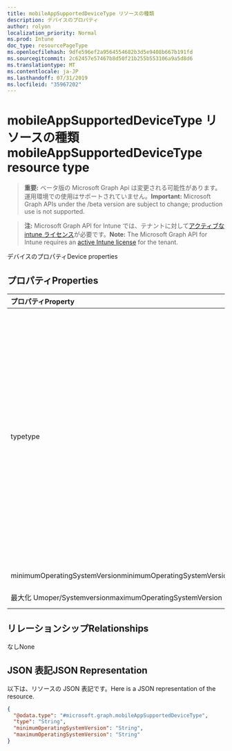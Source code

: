 ```yaml
---
title: mobileAppSupportedDeviceType リソースの種類
description: デバイスのプロパティ
author: rolyon
localization_priority: Normal
ms.prod: Intune
doc_type: resourcePageType
ms.openlocfilehash: 9dfe596ef2a9564554682b3d5e9408b667b191fd
ms.sourcegitcommit: 2c62457e57467b8d50f21b255b553106a9a5d8d6
ms.translationtype: MT
ms.contentlocale: ja-JP
ms.lasthandoff: 07/31/2019
ms.locfileid: "35967202"
---
```

# <a name="mobileappsupporteddevicetype-resource-type"></a><span data-ttu-id="f01c9-103">mobileAppSupportedDeviceType リソースの種類</span><span class="sxs-lookup"><span data-stu-id="f01c9-103">mobileAppSupportedDeviceType resource type</span></span>

> <span data-ttu-id="f01c9-104">**重要:** ベータ版の Microsoft Graph Api は変更される可能性があります。運用環境での使用はサポートされていません。</span><span class="sxs-lookup"><span data-stu-id="f01c9-104">**Important:** Microsoft Graph APIs under the /beta version are subject to change; production use is not supported.</span></span>

> <span data-ttu-id="f01c9-105">**注:** Microsoft Graph API for Intune では、テナントに対して[アクティブな intune ライセンス](https://go.microsoft.com/fwlink/?linkid=839381)が必要です。</span><span class="sxs-lookup"><span data-stu-id="f01c9-105">**Note:** The Microsoft Graph API for Intune requires an [active Intune license](https://go.microsoft.com/fwlink/?linkid=839381) for the tenant.</span></span>

<span data-ttu-id="f01c9-106">デバイスのプロパティ</span><span class="sxs-lookup"><span data-stu-id="f01c9-106">Device properties</span></span>

## <a name="properties"></a><span data-ttu-id="f01c9-107">プロパティ</span><span class="sxs-lookup"><span data-stu-id="f01c9-107">Properties</span></span>
|<span data-ttu-id="f01c9-108">プロパティ</span><span class="sxs-lookup"><span data-stu-id="f01c9-108">Property</span></span>|<span data-ttu-id="f01c9-109">型</span><span class="sxs-lookup"><span data-stu-id="f01c9-109">Type</span></span>|<span data-ttu-id="f01c9-110">説明</span><span class="sxs-lookup"><span data-stu-id="f01c9-110">Description</span></span>|
|:---|:---|:---|
|<span data-ttu-id="f01c9-111">type</span><span class="sxs-lookup"><span data-stu-id="f01c9-111">type</span></span>|[<span data-ttu-id="f01c9-112">deviceType</span><span class="sxs-lookup"><span data-stu-id="f01c9-112">deviceType</span></span>](../resources/intune-shared-devicetype.md)|<span data-ttu-id="f01c9-113">デバイスの種類。</span><span class="sxs-lookup"><span data-stu-id="f01c9-113">Device type.</span></span> <span data-ttu-id="f01c9-114">可能な値: `desktop`、 `windowsRT` `winMO6` `nokia` `windowsPhone` `mac` `winCE` `winEmbedded` `iPhone` `iPad` `iPod` `android`、、、、、、、、、、、、 `iSocConsumer` `unix` `macMDM` `holoLens` `surfaceHub` `androidForWork` `androidEnterprise`, `blackberry`, `palm`, `unknown`.</span><span class="sxs-lookup"><span data-stu-id="f01c9-114">Possible values are: `desktop`, `windowsRT`, `winMO6`, `nokia`, `windowsPhone`, `mac`, `winCE`, `winEmbedded`, `iPhone`, `iPad`, `iPod`, `android`, `iSocConsumer`, `unix`, `macMDM`, `holoLens`, `surfaceHub`, `androidForWork`, `androidEnterprise`, `blackberry`, `palm`, `unknown`.</span></span>|
|<span data-ttu-id="f01c9-115">minimumOperatingSystemVersion</span><span class="sxs-lookup"><span data-stu-id="f01c9-115">minimumOperatingSystemVersion</span></span>|<span data-ttu-id="f01c9-116">String</span><span class="sxs-lookup"><span data-stu-id="f01c9-116">String</span></span>|<span data-ttu-id="f01c9-117">最小 OS バージョン</span><span class="sxs-lookup"><span data-stu-id="f01c9-117">Minimum OS version</span></span>|
|<span data-ttu-id="f01c9-118">最大化 Umoper/Systemversion</span><span class="sxs-lookup"><span data-stu-id="f01c9-118">maximumOperatingSystemVersion</span></span>|<span data-ttu-id="f01c9-119">String</span><span class="sxs-lookup"><span data-stu-id="f01c9-119">String</span></span>|<span data-ttu-id="f01c9-120">最大 OS バージョン</span><span class="sxs-lookup"><span data-stu-id="f01c9-120">Maximum OS version</span></span>|

## <a name="relationships"></a><span data-ttu-id="f01c9-121">リレーションシップ</span><span class="sxs-lookup"><span data-stu-id="f01c9-121">Relationships</span></span>
<span data-ttu-id="f01c9-122">なし</span><span class="sxs-lookup"><span data-stu-id="f01c9-122">None</span></span>

## <a name="json-representation"></a><span data-ttu-id="f01c9-123">JSON 表記</span><span class="sxs-lookup"><span data-stu-id="f01c9-123">JSON Representation</span></span>
<span data-ttu-id="f01c9-124">以下は、リソースの JSON 表記です。</span><span class="sxs-lookup"><span data-stu-id="f01c9-124">Here is a JSON representation of the resource.</span></span>
<!-- {
  "blockType": "resource",
  "@odata.type": "microsoft.graph.mobileAppSupportedDeviceType"
}
-->
``` json
{
  "@odata.type": "#microsoft.graph.mobileAppSupportedDeviceType",
  "type": "String",
  "minimumOperatingSystemVersion": "String",
  "maximumOperatingSystemVersion": "String"
}
```





